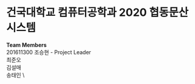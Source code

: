 # 건국대학교 컴퓨터공학과 2020 협동문산시스템 #

**Team Members** \
201611300 조승현 - Project Leader \
최준오 \
김설매 \
송태인 \